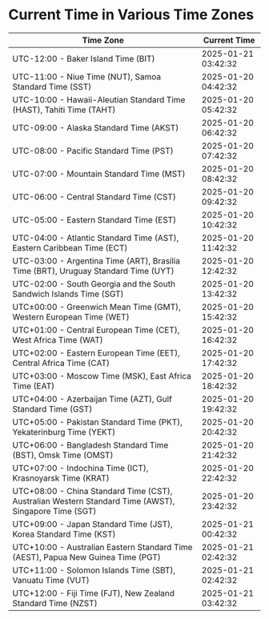 # Current Time in Various Time Zones

| Time Zone | Current Time |
|-----------|--------------|
| UTC-12:00 - Baker Island Time (BIT) | 2025-01-21 03:42:32 |
| UTC-11:00 - Niue Time (NUT), Samoa Standard Time (SST) | 2025-01-20 04:42:32 |
| UTC-10:00 - Hawaii-Aleutian Standard Time (HAST), Tahiti Time (TAHT) | 2025-01-20 05:42:32 |
| UTC-09:00 - Alaska Standard Time (AKST) | 2025-01-20 06:42:32 |
| UTC-08:00 - Pacific Standard Time (PST) | 2025-01-20 07:42:32 |
| UTC-07:00 - Mountain Standard Time (MST) | 2025-01-20 08:42:32 |
| UTC-06:00 - Central Standard Time (CST) | 2025-01-20 09:42:32 |
| UTC-05:00 - Eastern Standard Time (EST) | 2025-01-20 10:42:32 |
| UTC-04:00 - Atlantic Standard Time (AST), Eastern Caribbean Time (ECT) | 2025-01-20 11:42:32 |
| UTC-03:00 - Argentina Time (ART), Brasília Time (BRT), Uruguay Standard Time (UYT) | 2025-01-20 12:42:32 |
| UTC-02:00 - South Georgia and the South Sandwich Islands Time (SGT) | 2025-01-20 13:42:32 |
| UTC±00:00 - Greenwich Mean Time (GMT), Western European Time (WET) | 2025-01-20 15:42:32 |
| UTC+01:00 - Central European Time (CET), West Africa Time (WAT) | 2025-01-20 16:42:32 |
| UTC+02:00 - Eastern European Time (EET), Central Africa Time (CAT) | 2025-01-20 17:42:32 |
| UTC+03:00 - Moscow Time (MSK), East Africa Time (EAT) | 2025-01-20 18:42:32 |
| UTC+04:00 - Azerbaijan Time (AZT), Gulf Standard Time (GST) | 2025-01-20 19:42:32 |
| UTC+05:00 - Pakistan Standard Time (PKT), Yekaterinburg Time (YEKT) | 2025-01-20 20:42:32 |
| UTC+06:00 - Bangladesh Standard Time (BST), Omsk Time (OMST) | 2025-01-20 21:42:32 |
| UTC+07:00 - Indochina Time (ICT), Krasnoyarsk Time (KRAT) | 2025-01-20 22:42:32 |
| UTC+08:00 - China Standard Time (CST), Australian Western Standard Time (AWST), Singapore Time (SGT) | 2025-01-20 23:42:32 |
| UTC+09:00 - Japan Standard Time (JST), Korea Standard Time (KST) | 2025-01-21 00:42:32 |
| UTC+10:00 - Australian Eastern Standard Time (AEST), Papua New Guinea Time (PGT) | 2025-01-21 02:42:32 |
| UTC+11:00 - Solomon Islands Time (SBT), Vanuatu Time (VUT) | 2025-01-21 02:42:32 |
| UTC+12:00 - Fiji Time (FJT), New Zealand Standard Time (NZST) | 2025-01-21 03:42:32 |
